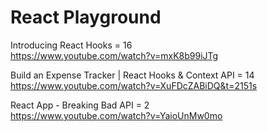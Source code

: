 # React Playground

Introducing React Hooks = 16 <br />
https://www.youtube.com/watch?v=mxK8b99iJTg

Build an Expense Tracker | React Hooks & Context API = 14 <br />
https://www.youtube.com/watch?v=XuFDcZABiDQ&t=2151s

React App - Breaking Bad API = 2 <br />
https://www.youtube.com/watch?v=YaioUnMw0mo
